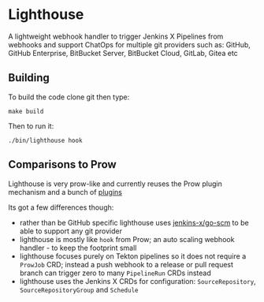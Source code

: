 # Lighthouse

A lightweight webhook handler to trigger Jenkins X Pipelines from webhooks and support ChatOps for multiple git providers such as: GitHub, GitHub Enterprise, BitBucket Server, BitBucket Cloud, GitLab, Gitea etc

## Building

To build the code clone git then type:

    make build
    
Then to run it:

    ./bin/lighthouse hook
    
## Comparisons to Prow

Lighthouse is very prow-like and currently reuses the Prow plugin mechanism and a bunch of [plugins]()

Its got a few differences though:

* rather than be GitHub specific lighthouse uses [jenkins-x/go-scm](https://github.com/jenkins-x/go-scm) to be able to support any git provider 
* lighthouse is mostly like `hook` from Prow; an auto scaling webhook handler - to keep the footprint small
* lighthouse focuses purely on Tekton pipelines so it does not require a `ProwJob` CRD; instead a push webhook to a release or pull request branch can trigger zero to many `PipelineRun` CRDs instead
* lighthouse uses the Jenkins X CRDs for configuration: `SourceRepository`, `SourceRepositoryGroup` and `Schedule`       